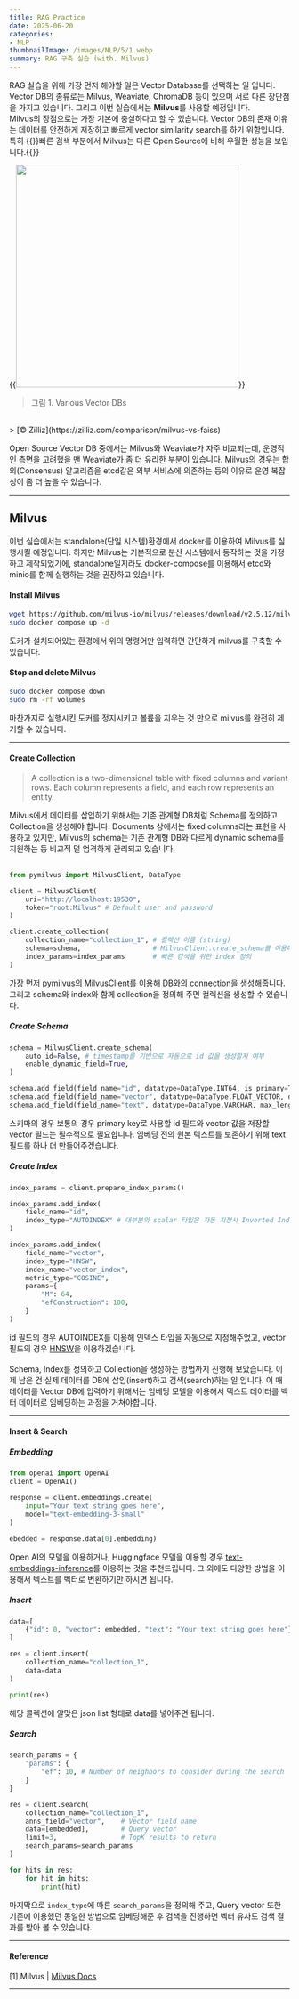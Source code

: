 ```yaml
---
title: RAG Practice
date: 2025-06-20
categories:
- NLP
thumbnailImage: /images/NLP/5/1.webp
summary: RAG 구축 실습 (with. Milvus)
---
```

RAG 실습을 위해 가장 먼저 해야할 일은 Vector Database를 선택하는 일 입니다. Vector DB의 종류로는 Milvus, Weaviate, ChromaDB 등이 있으며 서로 다른 장단점을 가지고 있습니다. 그리고 이번 실습에서는 <strong>Milvus</strong>를 사용할 예정입니다.  
Milvus의 장점으로는 가장 기본에 충실하다고 할 수 있습니다. Vector DB의 존재 이유는 데이터를 안전하게 저장하고 빠르게 vector similarity search를 하기 위함입니다. 특히 {{<hl-text primary>}}빠른 검색 부분에서 Milvus는 다른 Open Source에 비해 우월한 성능을 보입니다.{{</hl-text>}}

{{<image classes="fig-75 center" style="width: 400px;" src="/images/NLP/5/1.webp">}}
> 그림 1. Various Vector DBs
<br>
> [© Zilliz](https://zilliz.com/comparison/milvus-vs-faiss)

Open Source Vector DB 중에서는 Milvus와 Weaviate가 자주 비교되는데, 운영적인 측면을 고려했을 땐 Weaviate가 좀 더 유리한 부분이 있습니다. Milvus의 경우는 합의(Consensus) 알고리즘을 etcd같은 외부 서비스에 의존하는 등의 이유로 운영 복잡성이 좀 더 높을 수 있습니다.

---

## Milvus
이번 실습에서는 standalone(단일 시스템)환경에서 docker를 이용하여 Milvus를 실행시킬 예정입니다. 하지만 Milvus는 기본적으로 분산 시스템에서 동작하는 것을 가정하고 제작되었기에, standalone일지라도 docker-compose를 이용해서 etcd와 minio를 함께 실행하는 것을 권장하고 있습니다.

#### Install Milvus
```Bash
wget https://github.com/milvus-io/milvus/releases/download/v2.5.12/milvus-standalone-docker-compose.yml -O docker-compose.yml
sudo docker compose up -d
```

도커가 설치되어있는 환경에서 위의 명령어만 입력하면 간단하게 milvus를 구축할 수 있습니다.

#### Stop and delete Milvus
```Bash
sudo docker compose down
sudo rm -rf volumes
```

마찬가지로 실행시킨 도커를 정지시키고 볼륨을 지우는 것 만으로 milvus를 완전히 제거할 수 있습니다.

---
#### Create Collection
> A collection is a two-dimensional table with fixed columns and variant rows. Each column represents a field, and each row represents an entity.

Milvus에서 데이터를 삽입하기 위해서는 기존 관계형 DB처럼 Schema를 정의하고 Collection을 생성해야 합니다. Documents 상에서는 fixed columns라는 표현을 사용하고 있지만, Milvus의 schema는 기존 관계형 DB와 다르게 dynamic schema를 지원하는 등 비교적 덜 엄격하게 관리되고 있습니다.
<br><br>

```Python
from pymilvus import MilvusClient, DataType

client = MilvusClient(
    uri="http://localhost:19530",
    token="root:Milvus" # Default user and password
)

client.create_collection(
    collection_name="collection_1", # 컬렉션 이름 (string)
    schema=schema,                  # MilvusClient.create_schema를 이용해 정의된 스키마
    index_params=index_params       # 빠른 검색을 위한 index 정의
)
```
가장 먼저 pymilvus의 MilvusClient를 이용해 DB와의 connection을 생성해줍니다. 그리고 schema와 index와 함께 collection을 정의해 주면 컬렉션을 생성할 수 있습니다.

##### Create Schema
```Python
schema = MilvusClient.create_schema(
    auto_id=False, # timestamp를 기반으로 자동으로 id 값을 생성할지 여부
    enable_dynamic_field=True,
)

schema.add_field(field_name="id", datatype=DataType.INT64, is_primary=True)
schema.add_field(field_name="vector", datatype=DataType.FLOAT_VECTOR, dim=1024)
schema.add_field(field_name="text", datatype=DataType.VARCHAR, max_length=1024)
```
스키마의 경우 보통의 경우 primary key로 사용할 id 필드와 vector 값을 저장할 vector 필드는 필수적으로 필요합니다. 임베딩 전의 원본 텍스트를 보존하기 위해 text 필드를 하나 더 만들어주겠습니다.

##### Create Index
```Python
index_params = client.prepare_index_params()

index_params.add_index(
    field_name="id",
    index_type="AUTOINDEX" # 대부분의 scalar 타입은 자동 지정시 Inverted Index 사용
)

index_params.add_index(
    field_name="vector",
    index_type="HNSW",
    index_name="vector_index",
    metric_type="COSINE",
    params={
        "M": 64,
        "efConstruction": 100,
    }
)
```
id 필드의 경우 AUTOINDEX를 이용해 인덱스 타입을 자동으로 지정해주었고, vector 필드의 경우 [HNSW](http://localhost:1313/post/nlp/4/)을 이용하겠습니다.
<br><br>
Schema, Index를 정의하고 Collection을 생성하는 방법까지 진행해 보았습니다. 이제 남은 건 실제 데이터를 DB에 삽입(insert)하고 검색(search)하는 일 입니다. 이 때 데이터를 Vector DB에 입력하기 위해서는 임베딩 모델을 이용해서 텍스트 데이터를 벡터 데이터로 임베딩하는 과정을 거쳐야합니다.

---
#### Insert & Search
##### Embedding
```Python
from openai import OpenAI
client = OpenAI()

response = client.embeddings.create(
    input="Your text string goes here",
    model="text-embedding-3-small"
)

ebedded = response.data[0].embedding)
```
Open AI의 모델을 이용하거나, Huggingface 모델을 이용할 경우 [text-embeddings-inference](https://github.com/huggingface/text-embeddings-inference)를 이용하는 것을 추천드립니다. 그 외에도 다양한 방법을 이용해서 텍스트를 벡터로 변환하기만 하시면 됩니다.

##### Insert
```Python
data=[
    {"id": 0, "vector": embedded, "text": "Your text string goes here"},
]

res = client.insert(
    collection_name="collection_1",
    data=data
)

print(res)
```
해당 콜렉션에 알맞은 json list 형태로 data를 넣어주면 됩니다.

##### Search
```Python
search_params = {
    "params": {
        "ef": 10, # Number of neighbors to consider during the search
    }
}

res = client.search(
    collection_name="collection_1",
    anns_field="vector",    # Vector field name
    data=[embedded],        # Query vector
    limit=3,                # TopK results to return
    search_params=search_params
)

for hits in res:
    for hit in hits:
        print(hit)
```
마지막으로 `index_type`에 따른 `search_params`을 정의해 주고, Query vector 또한 기존에 이용했던 동일한 방법으로 임베딩해준 후 검색을 진행하면 벡터 유사도 검색 결과를 받아 볼 수 있습니다.

---
#### Reference
[1] Milvus | [Milvus Docs](https://milvus.io/docs/)

---